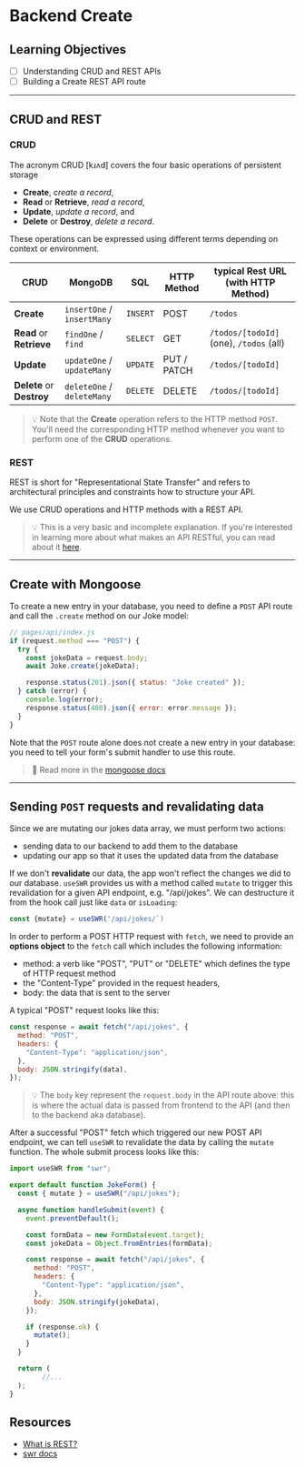 # Backend Create

## Learning Objectives

- [ ] Understanding CRUD and REST APIs
- [ ] Building a Create REST API route

---

## CRUD and REST

### CRUD

The acronym CRUD [kɹʌd] covers the four basic operations of persistent storage

- **Create**, _create a record_,
- **Read** or **Retrieve**, _read a record_,
- **Update**, _update a record_, and
- **Delete** or **Destroy**, _delete a record_.

These operations can be expressed using different terms depending on context or environment.

| CRUD                      | MongoDB                    | SQL      | HTTP Method | typical Rest URL (with HTTP Method)     |
| ------------------------- | -------------------------- | -------- | ----------- | --------------------------------------- |
| **Create**                | `insertOne` / `insertMany` | `INSERT` | POST        | `/todos`                                |
| **Read** or **Retrieve**  | `findOne` / `find`         | `SELECT` | GET         | `/todos/[todoId]` (one), `/todos` (all) |
| **Update**                | `updateOne` / `updateMany` | `UPDATE` | PUT / PATCH | `/todos/[todoId] `                      |
| **Delete** or **Destroy** | `deleteOne` / `deleteMany` | `DELETE` | DELETE      | `/todos/[todoId]`                       |

> 💡 Note that the **Create** operation refers to the HTTP method `POST`. You'll need the corresponding HTTP method whenever you want to perform one of the **CRUD** operations.

### REST

REST is short for "Representational State Transfer" and refers to architectural principles and constraints how to structure your API.

We use CRUD operations and HTTP methods with a REST API.

> 💡 This is a very basic and incomplete explanation. If you're interested in learning more about
> what makes an API RESTful, you can read about it [here](https://restfulapi.net/).

---

## Create with Mongoose

To create a new entry in your database, you need to define a `POST` API route and call the `.create` method on our Joke model:

```js
// pages/api/index.js
if (request.method === "POST") {
  try {
    const jokeData = request.body;
    await Joke.create(jokeData);

    response.status(201).json({ status: "Joke created" });
  } catch (error) {
    console.log(error);
    response.status(400).json({ error: error.message });
  }
}
```

Note that the `POST` route alone does not create a new entry in your database: you need to tell your form's submit handler to use this route.

> 📙 Read more in the [mongoose docs](https://mongoosejs.com/docs/models.html#constructing-documents)

---

## Sending `POST` requests and revalidating data

Since we are mutating our jokes data array, we must perform two actions:

- sending data to our backend to add them to the database
- updating our app so that it uses the updated data from the database

If we don't **revalidate** our data, the app won't reflect the changes we did to our database. `useSWR` provides us with a method called `mutate` to trigger this revalidation for a given API endpoint, e.g. "/api/jokes". We can destructure it from the hook call just like `data` or `isLoading`:

```js
const {mutate} = useSWR('/api/jokes/`)
```

In order to perform a POST HTTP request with `fetch`, we need to provide an **options object** to the `fetch` call which includes the following information:

- method: a verb like "POST", "PUT" or "DELETE" which defines the type of HTTP request method
- the "Content-Type" provided in the request headers,
- body: the data that is sent to the server

A typical "POST" request looks like this:

```js
const response = await fetch("/api/jokes", {
  method: "POST",
  headers: {
    "Content-Type": "application/json",
  },
  body: JSON.stringify(data),
});
```

> 💡 The `body` key represent the `request.body` in the API route above: this is where the actual data is passed from frontend to the API (and then to the backend aka database).

After a successful "POST" fetch which triggered our new POST API endpoint, we can tell `useSWR` to revalidate the data by calling the `mutate` function. The whole submit process looks like this:

```js
import useSWR from "swr";

export default function JokeForm() {
  const { mutate } = useSWR("/api/jokes");

  async function handleSubmit(event) {
    event.preventDefault();

    const formData = new FormData(event.target);
    const jokeData = Object.fromEntries(formData);

    const response = await fetch("/api/jokes", {
      method: "POST",
      headers: {
        "Content-Type": "application/json",
      },
      body: JSON.stringify(jokeData),
    });

    if (response.ok) {
      mutate();
    }
  }

  return (
		//...
  );
}

```

## Resources

- [What is REST?](https://restfulapi.net/)
- [swr docs](https://swr.vercel.app/docs/mutation)
